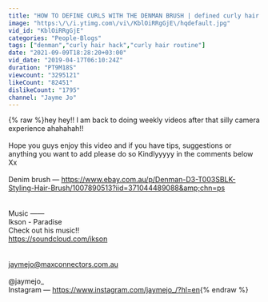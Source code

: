 ```yaml
---
title: "HOW TO DEFINE CURLS WITH THE DENMAN BRUSH | defined curly hair routine hack | Jayme Jo"
image: "https:\/\/i.ytimg.com\/vi\/KblOiRRgGjE\/hqdefault.jpg"
vid_id: "KblOiRRgGjE"
categories: "People-Blogs"
tags: ["denman","curly hair hack","curly hair routine"]
date: "2021-09-09T18:28:20+03:00"
vid_date: "2019-04-17T06:10:24Z"
duration: "PT9M18S"
viewcount: "3295121"
likeCount: "82451"
dislikeCount: "1795"
channel: "Jayme Jo"
---
```

{% raw %}hey hey!!  I am back to doing weekly videos after that silly camera experience ahahahah!! <br /><br />Hope you guys enjoy this video and if you have tips, suggestions or anything you want to add please do so Kindlyyyyy in the comments below Xx<br /><br />Denim brush — <a rel="nofollow" target="blank" href="https://www.ebay.com.au/p/Denman-D3-T003SBLK-Styling-Hair-Brush/1007890513?iid=371044489088&amp;chn=ps">https://www.ebay.com.au/p/Denman-D3-T003SBLK-Styling-Hair-Brush/1007890513?iid=371044489088&amp;chn=ps</a> <br /><br /><br />Music —— <br />Ikson - Paradise <br />Check out his music!!<br /><a rel="nofollow" target="blank" href="https://soundcloud.com/ikson">https://soundcloud.com/ikson</a> <br /><br /><br />jaymejo@maxconnectors.com.au<br /><br />@jaymejo_ <br />Instagram — <a rel="nofollow" target="blank" href="https://www.instagram.com/jaymejo_/?hl=en">https://www.instagram.com/jaymejo_/?hl=en</a>{% endraw %}

